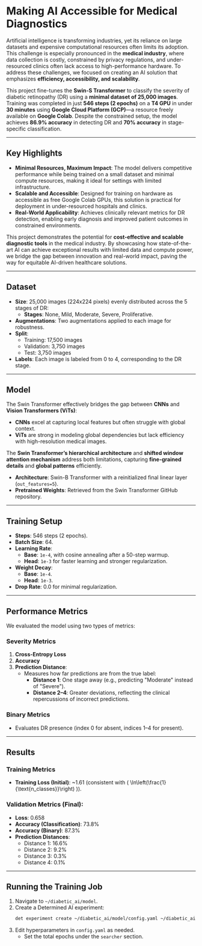 # **Making AI Accessible for Medical Diagnostics**

Artificial intelligence is transforming industries, yet its reliance on large datasets and expensive computational resources often limits its adoption. This challenge is especially pronounced in the **medical industry**, where data collection is costly, constrained by privacy regulations, and under-resourced clinics often lack access to high-performance hardware. To address these challenges, we focused on creating an AI solution that emphasizes **efficiency, accessibility, and scalability**.

This project fine-tunes the **Swin-S Transformer** to classify the severity of diabetic retinopathy (DR) using a **minimal dataset of 25,000 images**. Training was completed in just **546 steps (2 epochs)** on a **T4 GPU** in under **30 minutes** using **Google Cloud Platform (GCP)**—a resource freely available on **Google Colab**. Despite the constrained setup, the model achieves **86.9% accuracy** in detecting DR and **70% accuracy** in stage-specific classification.

---

## **Key Highlights**
- **Minimal Resources, Maximum Impact**: The model delivers competitive performance while being trained on a small dataset and minimal compute resources, making it ideal for settings with limited infrastructure.
- **Scalable and Accessible**: Designed for training on hardware as accessible as free Google Colab GPUs, this solution is practical for deployment in under-resourced hospitals and clinics.
- **Real-World Applicability**: Achieves clinically relevant metrics for DR detection, enabling early diagnosis and improved patient outcomes in constrained environments.

This project demonstrates the potential for **cost-effective and scalable diagnostic tools** in the medical industry. By showcasing how state-of-the-art AI can achieve exceptional results with limited data and compute power, we bridge the gap between innovation and real-world impact, paving the way for equitable AI-driven healthcare solutions.

---

## **Dataset**
- **Size**: 25,000 images (224x224 pixels) evenly distributed across the 5 stages of DR:
  - **Stages**: None, Mild, Moderate, Severe, Proliferative.
- **Augmentations**: Two augmentations applied to each image for robustness.
- **Split**: 
  - Training: 17,500 images
  - Validation: 3,750 images
  - Test: 3,750 images
- **Labels**: Each image is labeled from 0 to 4, corresponding to the DR stage.

---

## **Model**
The Swin Transformer effectively bridges the gap between **CNNs** and **Vision Transformers (ViTs)**:
- **CNNs** excel at capturing local features but often struggle with global context.
- **ViTs** are strong in modeling global dependencies but lack efficiency with high-resolution medical images.
  
The **Swin Transformer’s hierarchical architecture** and **shifted window attention mechanism** address both limitations, capturing **fine-grained details** and **global patterns** efficiently.  
- **Architecture**: Swin-B Transformer with a reinitialized final linear layer (`out_features=5`).
- **Pretrained Weights**: Retrieved from the Swin Transformer GitHub repository.

---

## **Training Setup**
- **Steps**: 546 steps (2 epochs).
- **Batch Size**: 64.
- **Learning Rate**:
  - **Base**: `1e-4`, with cosine annealing after a 50-step warmup.
  - **Head**: `1e-3` for faster learning and stronger regularization.
- **Weight Decay**:
  - **Base**: `1e-4`.
  - **Head**: `1e-3`.
- **Drop Rate**: 0.0 for minimal regularization.

---

## **Performance Metrics**
We evaluated the model using two types of metrics:
### **Severity Metrics**
1. **Cross-Entropy Loss**
2. **Accuracy**
3. **Prediction Distance**:
   - Measures how far predictions are from the true label:
     - **Distance 1**: One stage away (e.g., predicting "Moderate" instead of "Severe").
     - **Distance 2–4**: Greater deviations, reflecting the clinical repercussions of incorrect predictions.
   
### **Binary Metrics**
- Evaluates DR presence (index 0 for absent, indices 1–4 for present).
  
---

## **Results**
### **Training Metrics**
- **Training Loss (Initial)**: ~1.61 (consistent with \( \ln\left(\frac{1}{\text{n\_classes}}\right) \)).
  
### **Validation Metrics (Final)**:
- **Loss**: 0.658
- **Accuracy (Classification)**: 73.8%
- **Accuracy (Binary)**: 87.3%
- **Prediction Distances**:
  - Distance 1: 16.6%
  - Distance 2: 9.2%
  - Distance 3: 0.3%
  - Distance 4: 0.1%

---

## **Running the Training Job**
1. Navigate to `~/diabetic_ai/model`.
2. Create a Determined AI experiment:
   ```bash
   det experiment create ~/diabetic_ai/model/config.yaml ~/diabetic_ai/model
   ```
3. Edit hyperparameters in `config.yaml` as needed.  
   - Set the total epochs under the `searcher` section.

